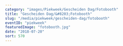 ```yaml
---
category: "images/Piekweek/Gescheiden Dag/Fotobooth"
title: "Gescheiden Dag/&#8203;Fotobooth"
slug: "/media/piekweek/gescheiden-dag/fotobooth"
eventID: "piekweek"
featuredImage: "fotobooth.jpg"
date: "2018-07-20"
sort: 570
---
```

